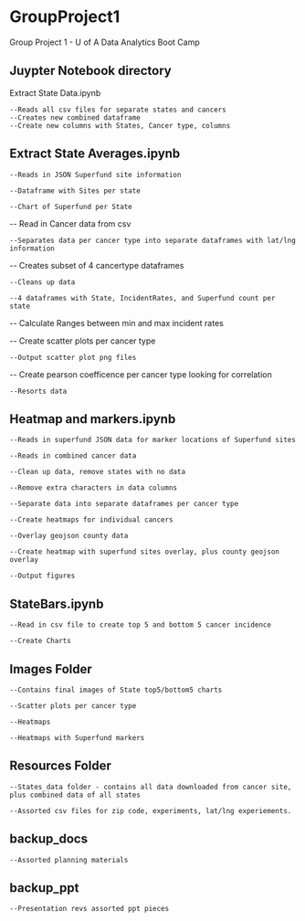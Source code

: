# GroupProject1
Group Project 1 - U of A Data Analytics Boot Camp

## Juypter Notebook directory

Extract State Data.ipynb

    --Reads all csv files for separate states and cancers
    --Creates new combined dataframe
    --Create new columns with States, Cancer type, columns

## Extract State Averages.ipynb

    --Reads in JSON Superfund site information
    
    --Dataframe with Sites per state
    
    --Chart of Superfund per State
    
-- Read in Cancer data from csv

    --Separates data per cancer type into separate dataframes with lat/lng information
    
-- Creates subset of 4 cancertype dataframes

    --Cleans up data
    
    --4 dataframes with State, IncidentRates, and Superfund count per state
    
-- Calculate Ranges between min and max incident rates

-- Create scatter plots per cancer type

    --Output scatter plot png files
   
-- Create pearson coefficence per cancer type looking for correlation

    --Resorts data
   
## Heatmap and markers.ipynb

    --Reads in superfund JSON data for marker locations of Superfund sites
  
    --Reads in combined cancer data 
  
    --Clean up data, remove states with no data
  
    --Remove extra characters in data columns
  
    --Separate data into separate dataframes per cancer type
  
    --Create heatmaps for individual cancers
  
    --Overlay geojson county data
  
    --Create heatmap with superfund sites overlay, plus county geojson overlay
  
    --Output figures

## StateBars.ipynb

    --Read in csv file to create top 5 and bottom 5 cancer incidence
    
    --Create Charts
  
## Images Folder

    --Contains final images of State top5/bottom5 charts
  
    --Scatter plots per cancer type
  
    --Heatmaps
  
    --Heatmaps with Superfund markers
  
## Resources Folder

    --States_data folder - contains all data downloaded from cancer site, plus combined data of all states
  
    --Assorted csv files for zip code, experiments, lat/lng experiements.
  
## backup_docs

    --Assorted planning materials

## backup_ppt

    --Presentation revs assorted ppt pieces
	
